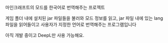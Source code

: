 마인크래프트의 모드를 한국어로 번역해주는 프로젝트

게임 폴더 내에 설치된 jar 파일들을 불러와 모드 정보를 읽고, jar 파일 내에 있는 lang 파일을 읽어들이고 사용자가 지정한 언어로 번역해주는 프로그램입니다

아직 개발 중이고 DeepL만 사용 가능해요.

